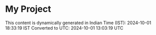 # My Project

This content is dynamically generated in Indian Time (IST): 2024-10-01 18:33:19 IST
Converted to UTC: 2024-10-01 13:03:19 UTC
